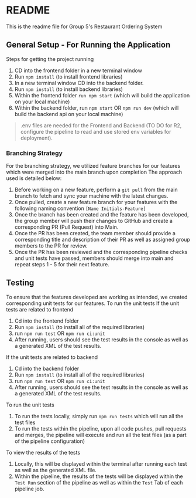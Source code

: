 # README

This is the readme file for Group 5's Restaurant Ordering System

## General Setup - For Running the Application

Steps for getting the project running

1. CD into the frontend folder in a new terminal window
2. Run `npm install` (to install frontend libraries)
3. In a new terminal window CD into the backend folder.
4. Run `npm install` (to install backend libraries)
5. Within the frontend folder `run npm start` (which will build the application on your local machine)
6. Within the backend folder, run `npm start` OR `npm run dev` (which will build the backend api on your local machine)

> .env files are needed for the Frontend and Backend (TO DO for R2, configure the pipeline to read and use stored env variables for deployment).

### Branching Strategy

For the branching strategy, we utilized feature branches for our features which were merged into the main branch upon completion
The approach used is detailed below:

1. Before working on a new feature, perform a `git pull` from the main branch to fetch and sync your machine with the latest changes.
2. Once pulled, create a new feature branch for your features with the following naming convention `[Name Initials-Feature]`
3. Once the branch has been created and the feature has been developed, the group member will push their changes to GitHub and create a corresponding PR (Pull Request) into Main.
4. Once the PR has been created, the team member should provide a corresponding title and description of their PR as well as assigned group members to the PR for review.
5. Once the PR has been reviewed and the corresponding pipeline checks and unit tests have passed, members should merge into main and repeat steps 1 - 5 for their next feature.

## Testing

To ensure that the features developed are working as intended, we created corresponding unit tests for our features.
To run the unit tests
If the unit tests are related to frontend

1. Cd into the frontend folder
2. Run `npm install` (to install all of the required libraries)
3. run `npm run test` OR `npm run ci:unit`
4. After running, users should see the test results in the console as well as a generated XML of the test results.

If the unit tests are related to backend

1. Cd into the backend folder
2. Run `npm install` (to install all of the required libraries)
3. run `npm run test` OR `npm run ci:unit`
4. After running, users should see the test results in the console as well as a generated XML of the test results.

To run the unit tests

1. To run the tests locally, simply run `npm run tests` which will run all the test files
2. To run the tests within the pipeline, upon all code pushes, pull requests and merges, the pipeline will execute and run all the test files (as a part of the pipeline configuration)

To view the results of the tests

1. Locally, this will be displayed within the terminal after running each test as well as the generated XML file.
2. Within the pipeline, the results of the tests will be displayed within the `Test Run` section of the pipeline as well as within the `Test` Tab of each pipeline job.
